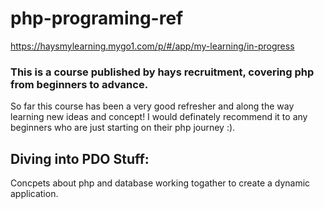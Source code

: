 # php-programing-ref

https://haysmylearning.mygo1.com/p/#/app/my-learning/in-progress

### This is a course published by hays recruitment, covering php from beginners to advance. 

So far this course has been a very good refresher and along the way learning new ideas and concept!
I would definately recommend it to any beginners who are just starting on their php journey :). 

## Diving into PDO Stuff:

Concpets about php and database working togather to create a dynamic application. 
